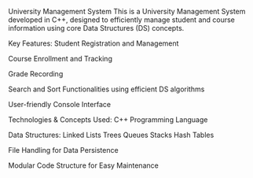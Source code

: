 University Management System This is a University Management System developed in C++, designed to efficiently manage student and course information using core Data Structures (DS) concepts.

Key Features: Student Registration and Management

Course Enrollment and Tracking

Grade Recording

Search and Sort Functionalities using efficient DS algorithms

User-friendly Console Interface

Technologies & Concepts Used: C++ Programming Language

Data Structures: Linked Lists Trees Queues Stacks Hash Tables

File Handling for Data Persistence

Modular Code Structure for Easy Maintenance
